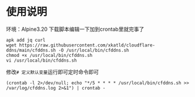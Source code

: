 # 使用说明
环境：Alpine3.20
下载脚本编辑一下加到crontab里就完事了  
```shell
apk add jq curl
wget https://raw.githubusercontent.com/xkatld/cloudflare-ddns/main/cfddns.sh -O /usr/local/bin/cfddns.sh
chmod +x /usr/local/bin/cfddns.sh
vi /usr/local/bin/cfddns.sh
```

修改`# 定义默认变量`运行即可定时命令即可

```shell
(crontab -l 2>/dev/null; echo "*/5 * * * * /usr/local/bin/cfddns.sh >> /var/log/cfddns.log 2>&1") | crontab -
```
